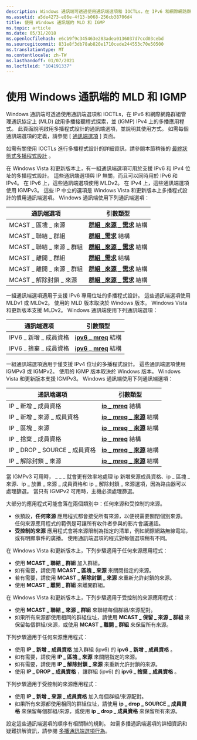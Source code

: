 ```yaml
---
description: Windows 通訊端可透過使用通訊端選項和 IOCTLs，在 IPv6 和網際網路群組管理通訊協定上 (MLD) 啟用多播接聽程式探索，並 (IGMP) IPv4 上的多播應用程式。
ms.assetid: a5de4273-e86e-4f13-b068-256cb38706d4
title: 使用 Windows 通訊端的 MLD 和 IGMP
ms.topic: article
ms.date: 05/31/2018
ms.openlocfilehash: e6cb9f9c345463e283adea0136037d7ccd03cebd
ms.sourcegitcommit: 831e8f3db78ab820e1710cede244553c70e50500
ms.translationtype: MT
ms.contentlocale: zh-TW
ms.lasthandoff: 01/07/2021
ms.locfileid: "104191337"
---
```

# <a name="mld-and-igmp-using-windows-sockets"></a>使用 Windows 通訊端的 MLD 和 IGMP

Windows 通訊端可透過使用通訊端選項和 IOCTLs，在 IPv6 和網際網路群組管理通訊協定上 (MLD) 啟用多播接聽程式探索，並 (IGMP) IPv4 上的多播應用程式。 此頁面說明啟用多播程式設計的通訊端選項，並說明其使用方式。 如需每個通訊端選項的定義，請參閱 [ [通訊端選項](socket-options.md) ] 頁面。

如需有關使用 IOCTLs 進行多播程式設計的詳細資訊，請參閱本節稍後的 [最終狀態式多播程式設計](final-state-based-multicast-programming.md) 。

在 Windows Vista 和更新版本上，有一組通訊端選項可用於支援 IPv6 和 IPv4 位址的多播程式設計。 這些通訊端選項與 IP 無關，而且可以同時用於 IPv6 和 IPv4。 在 IPv6 上，這些通訊端選項使用 MLDv2。 在 IPv4 上，這些通訊端選項使用 IGMPv3。 這些 IP 中立的選項是 Windows Vista 和更新版本上多播程式設計的慣用通訊端選項。 Windows 通訊端使用下列通訊端選項： 

| 通訊端選項               | 引數類型                                            |
|-----------------------------|----------------------------------------------------------|
| MCAST \_ 區塊 \_ 來源        | [**群組 \_來源 \_ 需求**](/windows/desktop/api/Ws2ipdef/ns-ws2ipdef-group_source_req) 結構 |
| MCAST \_ 聯結 \_ 群組          | [**群組 \_需求**](/windows/desktop/api/Ws2ipdef/ns-ws2ipdef-group_req) 結構                |
| MCAST \_ 聯結 \_ 來源 \_ 群組  | [**群組 \_來源 \_ 需求**](/windows/desktop/api/Ws2ipdef/ns-ws2ipdef-group_source_req) 結構 |
| MCAST \_ 離開 \_ 群組         | [**群組 \_需求**](/windows/desktop/api/Ws2ipdef/ns-ws2ipdef-group_req) 結構                |
| MCAST \_ 離開 \_ 來源 \_ 群組 | [**群組 \_來源 \_ 需求**](/windows/desktop/api/Ws2ipdef/ns-ws2ipdef-group_source_req) 結構 |
| MCAST \_ 解除封鎖 \_ 來源      | [**群組 \_來源 \_ 需求**](/windows/desktop/api/Ws2ipdef/ns-ws2ipdef-group_source_req) 結構 |



 

一組通訊端選項適用于支援 IPv6 專用位址的多播程式設計。 這些通訊端選項使用 MLDv1 或 MLDv2。 使用的 MLD 版本取決於 Windows 版本。 Windows Vista 和更新版本支援 MLDv2。 Windows 通訊端使用下列通訊端選項： 

| 通訊端選項          | 引數類型                             |
|------------------------|-------------------------------------------|
| IPV6 \_ 新增 \_ 成員資格  | [**ipv6 \_ mreq**](/windows/desktop/api/Ws2ipdef/ns-ws2ipdef-ipv6_mreq) 結構 |
| IPV6 \_ 捨棄 \_ 成員資格 | [**ipv6 \_ mreq**](/windows/desktop/api/Ws2ipdef/ns-ws2ipdef-ipv6_mreq) 結構 |



 

一組通訊端選項適用于僅支援 IPv4 位址的多播程式設計。 這些通訊端選項使用 IGMPv3 或 IGMPv2。 使用的 IGMP 版本取決於 Windows 版本。 Windows Vista 和更新版本支援 IGMPv3。 Windows 通訊端使用下列通訊端選項：

| 通訊端選項                | 引數類型                                        |
|------------------------------|------------------------------------------------------|
| IP \_ 新增 \_ 成員資格          | [**ip \_ mreq**](/windows/desktop/api/Ws2ipdef/ns-ws2ipdef-ip_mreq) 結構                |
| IP \_ 新增 \_ 來源 \_ 成員資格  | [**ip \_ mreq \_ 來源**](/windows/desktop/api/Ws2ipdef/ns-ws2ipdef-ip_mreq_source) 結構 |
| IP \_ 區塊 \_ 來源            | [**ip \_ mreq \_ 來源**](/windows/desktop/api/Ws2ipdef/ns-ws2ipdef-ip_mreq_source) 結構 |
| IP \_ 捨棄 \_ 成員資格         | [**ip \_ mreq**](/windows/desktop/api/Ws2ipdef/ns-ws2ipdef-ip_mreq) 結構                |
| IP \_ DROP \_ SOURCE \_ 成員資格 | [**ip \_ mreq \_ 來源**](/windows/desktop/api/Ws2ipdef/ns-ws2ipdef-ip_mreq_source) 結構 |
| IP \_ 解除封鎖 \_ 來源          | [**ip \_ mreq \_ 來源**](/windows/desktop/api/Ws2ipdef/ns-ws2ipdef-ip_mreq_source) 結構 |



 

當 IGMPv3 可用時， \_ \_ \_ 就會更有效率地處理 ip 新增來源成員資格、ip \_ 區塊 \_ 來源、ip \_ 放置 \_ 來源 \_ 成員資格和 ip \_ 解除封鎖 \_ 來源選項，因為路由器可以處理篩選。 當只有 IGMPv2 可用時，主機必須處理篩選。

大部分的應用程式可能會落在兩個類別中：任何來源和受控制的來源。

-   依預設，**任何來源** 應用程式都會接受所有來源，以便視需要關閉個別來源。 任何來源應用程式的範例是可讓所有收件者參與的影片會議通話。
-   **受控制的來源** 應用程式會將來源限制為指定的清單，例如網際網路無線電站，或有明顯事件的廣播。 使用通訊端選項的程式對每個選項稍有不同。

在 Windows Vista 和更新版本上，下列步驟適用于任何來源應用程式：

- 使用 **MCAST \_ 聯結 \_ 群組** 加入群組。  
- 如有需要，請使用 **MCAST \_ 區塊 \_ 來源** 來關閉指定的來源。  
- 若有需要，請使用 **MCAST \_ 解除封鎖 \_ 來源** 來重新允許封鎖的來源。  
- 使用 **MCAST \_ 離開 \_ 群組** 來離開群組。  

在 Windows Vista 和更新版本上，下列步驟適用于受控制的來源應用程式：

- 使用 **MCAST \_ 聯結 \_ 來源 \_ 群組** 來聯結每個群組/來源配對。  
- 如果所有來源都使用相同的群組位址，請使用 **MCAST \_ 保留 \_ 來源 \_ 群組** 來保留每個群組/來源，或使用 **MCAST \_ 離開 \_ 群組** 來保留所有來源。  

下列步驟適用于任何來源應用程式：

- 使用 **IP \_ 新增 \_ 成員資格** 加入群組 (ipv6) 的 **ipv6 \_ 新增 \_ 成員資格** 。  
- 如有需要，請使用 **IP \_ 區塊 \_ 來源** 來關閉指定的來源。  
- 如有需要，請使用 **IP \_ 解除封鎖 \_ 來源** 來重新允許封鎖的來源。  
- 使用 **IP \_ DROP \_ 成員資格** ，讓群組 (ipv6) 的 **ipv6 \_ 捨棄 \_ 成員資格** 。  

下列步驟適用于受控制的來源應用程式：

- 使用 **IP \_ 新增 \_ 來源 \_ 成員資格** 加入每個群組/來源配對。  
- 如果所有來源都使用相同的群組位址，請使用 **ip \_ drop \_ SOURCE \_ 成員資格** 來保留每個群組/來源，或使用 **ip \_ drop \_ 成員資格** 來保留所有來源。  

設定這些通訊端選項的順序有相關聯的規則。 如需多播通訊端選項的詳細資訊和疑難排解資訊，請參閱 [多播通訊端選項行為](multicast-socket-option-behavior.md)。
